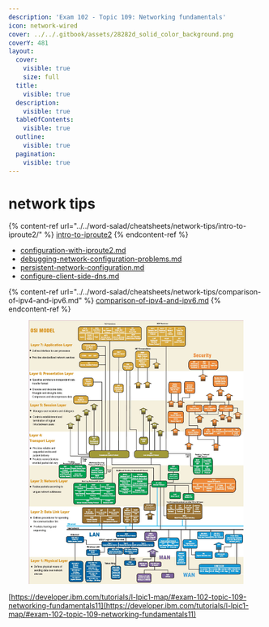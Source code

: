 ```yaml
---
description: 'Exam 102 - Topic 109: Networking fundamentals'
icon: network-wired
cover: ../../.gitbook/assets/28282d_solid_color_background.png
coverY: 481
layout:
  cover:
    visible: true
    size: full
  title:
    visible: true
  description:
    visible: true
  tableOfContents:
    visible: true
  outline:
    visible: true
  pagination:
    visible: true
---
```


# network tips

{% content-ref url="../../word-salad/cheatsheets/network-tips/intro-to-iproute2/" %}
[intro-to-iproute2](../../word-salad/cheatsheets/network-tips/intro-to-iproute2/)
{% endcontent-ref %}

* [configuration-with-iproute2.md](../../word-salad/cheatsheets/network-tips/intro-to-iproute2/configuration-with-iproute2.md "mention")
* [debugging-network-configuration-problems.md](../../word-salad/cheatsheets/network-tips/intro-to-iproute2/debugging-network-configuration-problems.md "mention")
* [persistent-network-configuration.md](../../word-salad/cheatsheets/network-tips/intro-to-iproute2/persistent-network-configuration.md "mention")
* [configure-client-side-dns.md](../../word-salad/cheatsheets/network-tips/intro-to-iproute2/configure-client-side-dns.md "mention")

{% content-ref url="../../word-salad/cheatsheets/network-tips/comparison-of-ipv4-and-ipv6.md" %}
[comparison-of-ipv4-and-ipv6.md](../../word-salad/cheatsheets/network-tips/comparison-of-ipv4-and-ipv6.md)
{% endcontent-ref %}

<figure><img src="../../.gitbook/assets/Tqa2Dbx.jpeg" alt=""><figcaption></figcaption></figure>

[https://developer.ibm.com/tutorials/l-lpic1-map/#exam-102-topic-109-networking-fundamentals11](https://developer.ibm.com/tutorials/l-lpic1-map/#exam-102-topic-109-networking-fundamentals11)

